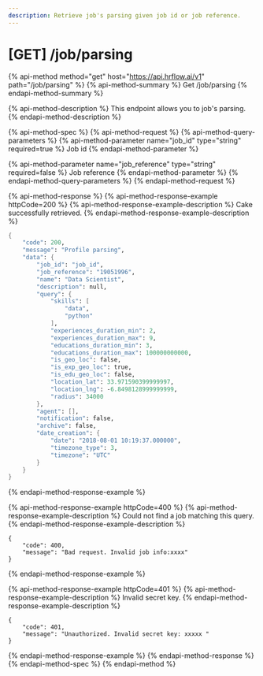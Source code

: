 ```yaml
---
description: Retrieve job's parsing given job id or job reference.
---
```


# \[GET\] /job/parsing

{% api-method method="get" host="https://api.hrflow.ai/v1" path="/job/parsing" %}
{% api-method-summary %}
Get /job/parsing
{% endapi-method-summary %}

{% api-method-description %}
This endpoint allows you to job's parsing.
{% endapi-method-description %}

{% api-method-spec %}
{% api-method-request %}
{% api-method-query-parameters %}
{% api-method-parameter name="job\_id" type="string" required=true %}
Job id
{% endapi-method-parameter %}

{% api-method-parameter name="job\_reference" type="string" required=false %}
Job reference
{% endapi-method-parameter %}
{% endapi-method-query-parameters %}
{% endapi-method-request %}

{% api-method-response %}
{% api-method-response-example httpCode=200 %}
{% api-method-response-example-description %}
Cake successfully retrieved.
{% endapi-method-response-example-description %}

```scheme
{
    "code": 200,
    "message": "Profile parsing",
    "data": {
        "job_id": "job_id",
        "job_reference": "19051996",
        "name": "Data Scientist",
        "description": null,
        "query": {
            "skills": [
                "data",
                "python"
            ],
            "experiences_duration_min": 2,
            "experiences_duration_max": 9,
            "educations_duration_min": 3,
            "educations_duration_max": 100000000000,
            "is_geo_loc": false,
            "is_exp_geo_loc": true,
            "is_edu_geo_loc": false,
            "location_lat": 33.971590399999997,
            "location_lng": -6.8498128999999999,
            "radius": 34000
        },
        "agent": [],
        "notification": false,
        "archive": false,
        "date_creation": {
            "date": "2018-08-01 10:19:37.000000",
            "timezone_type": 3,
            "timezone": "UTC"
        }
    }
}
```
{% endapi-method-response-example %}

{% api-method-response-example httpCode=400 %}
{% api-method-response-example-description %}
Could not find a job matching this query.
{% endapi-method-response-example-description %}

```
{
    "code": 400,
    "message": "Bad request. Invalid job info:xxxx"
}
```
{% endapi-method-response-example %}

{% api-method-response-example httpCode=401 %}
{% api-method-response-example-description %}
Invalid secret key.
{% endapi-method-response-example-description %}

```
{
    "code": 401,
    "message": "Unauthorized. Invalid secret key: xxxxx "
}
```
{% endapi-method-response-example %}
{% endapi-method-response %}
{% endapi-method-spec %}
{% endapi-method %}



